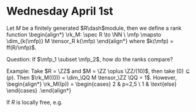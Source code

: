 # Wednesday April 1st

Let $M$ be a finitely generated $R\dash$module, then we define a rank function
\begin{align*}
\rk_M: \spec R \to \NN \\
\mfp \mapsto \dim_{k(\mfp)} M \tensor_R k(\mfp)
\end{align*}
where $k(\mfp) = ff(R/\mfp)$.

Question:
If $\mfp_1 \subset \mfp_2$, how do the ranks compare?

Example:
Take $R = \ZZ$ and $M = \ZZ \oplus \ZZ/(10)$, then take $(0) \subseteq (p)$.
Then $\rk_M((0)) = \dim_\QQ M \tensor_\ZZ \QQ = 1$.
However,
\begin{align*}
\rk_M((p)) = \begin{cases}
2 & p=2,5 \\
1 & \text{else}
\end{cases}
.\end{align*}

If $R$ is locally free, e.g.
